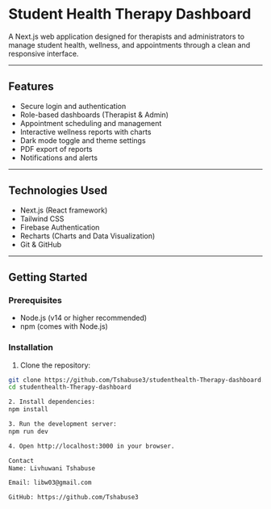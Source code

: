 # Student Health Therapy Dashboard

A Next.js web application designed for therapists and administrators to manage student health, wellness, and appointments through a clean and responsive interface.

---

## Features

- Secure login and authentication  
- Role-based dashboards (Therapist & Admin)  
- Appointment scheduling and management  
- Interactive wellness reports with charts  
- Dark mode toggle and theme settings  
- PDF export of reports  
- Notifications and alerts  

---

## Technologies Used

- Next.js (React framework)  
- Tailwind CSS  
- Firebase Authentication  
- Recharts (Charts and Data Visualization)  
- Git & GitHub  

---

## Getting Started

### Prerequisites

- Node.js (v14 or higher recommended)  
- npm (comes with Node.js)  

### Installation

1. Clone the repository:

```bash
git clone https://github.com/Tshabuse3/studenthealth-Therapy-dashboard.git
cd studenthealth-Therapy-dashboard

2. Install dependencies:
npm install

3. Run the development server:
npm run dev

4. Open http://localhost:3000 in your browser.

Contact
Name: Livhuwani Tshabuse

Email: libw03@gmail.com

GitHub: https://github.com/Tshabuse3

